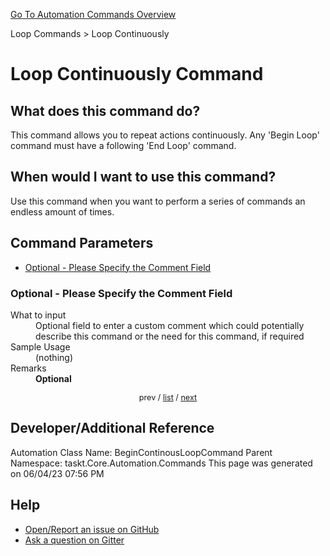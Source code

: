 <!--TITLE: Loop Continuously Command -->
<!-- SUBTITLE: a command in the Loop Commands group. -->
[Go To Automation Commands Overview](/automation-commands.md)


Loop Commands &gt; Loop Continuously


# Loop Continuously Command


## What does this command do?
This command allows you to repeat actions continuously.  Any 'Begin Loop' command must have a following 'End Loop' command.


## When would I want to use this command?
Use this command when you want to perform a series of commands an endless amount of times.


<a id="param_list"></a>
## Command Parameters
- [Optional - Please Specify the Comment Field](#param_0)


<a id="param_0"></a>
### Optional - Please Specify the Comment Field


<dl>
<dt>What to input</dt><dd>Optional field to enter a custom comment which could potentially describe this command or the need for this command, if required</dd>
<dt>Sample Usage</dt><dd>(nothing)</dd>
<dt>Remarks</dt><dd><strong>Optional</strong><br></dd>
</dl>




<div style="font-size: 90%; text-align: center">


prev / [list](#param_list) / [next](#param_1)


</div>


## Developer/Additional Reference
Automation Class Name: BeginContinousLoopCommand
Parent Namespace: taskt.Core.Automation.Commands
This page was generated on 06/04/23 07:56 PM


## Help
- [Open/Report an issue on GitHub](https://github.com/rcktrncn/taskt/issues/new)
- [Ask a question on Gitter](https://gitter.im/taskt-rpa/Lobby)

